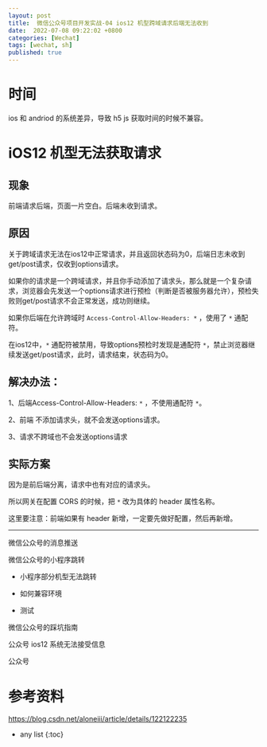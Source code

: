 ```yaml
---
layout: post
title:  微信公众号项目开发实战-04 ios12 机型跨域请求后端无法收到
date:  2022-07-08 09:22:02 +0800
categories: [Wechat]
tags: [wechat, sh]
published: true
---
```


# 时间

ios 和 andriod 的系统差异，导致 h5 js 获取时间的时候不兼容。


# iOS12 机型无法获取请求

## 现象

前端请求后端，页面一片空白。后端未收到请求。

## 原因

关于跨域请求无法在ios12中正常请求，并且返回状态码为0，后端日志未收到get/post请求，仅收到options请求。

如果你的请求是一个跨域请求，并且你手动添加了请求头，那么就是一个复杂请求，浏览器会先发送一个options请求进行预检（判断是否被服务器允许），预检失败则get/post请求不会正常发送，成功则继续。

如果你后端在允许跨域时 `Access-Control-Allow-Headers: *` ，使用了 `*` 通配符。

在ios12中，`*` 通配符被禁用，导致options预检时发现是通配符 `*`，禁止浏览器继续发送get/post请求，此时，请求结束，状态码为0。

## 解决办法：

1、后端Access-Control-Allow-Headers: `*` ，不使用通配符 `*`。

2、前端 不添加请求头，就不会发送options请求。

3、请求不跨域也不会发送options请求


## 实际方案

因为是前后端分离，请求中也有对应的请求头。

所以网关在配置 CORS 的时候，把 `*` 改为具体的 header 属性名称。

这里要注意：前端如果有 header 新增，一定要先做好配置，然后再新增。


------------------------------------------------------------------------------------------------------------

微信公众号的消息推送

微信公众号的小程序跳转

- 小程序部分机型无法跳转

- 如何兼容环境

- 测试

微信公众号的踩坑指南

公众号 ios12 系统无法接受信息

公众号 

# 参考资料

https://blog.csdn.net/aloneiii/article/details/122122235

* any list
{:toc}